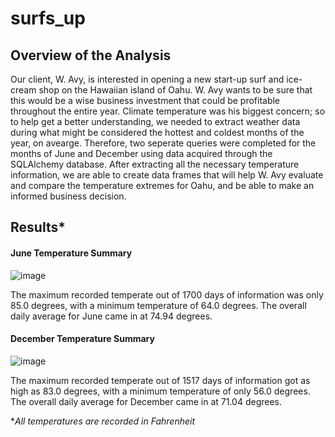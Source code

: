 # surfs_up

## Overview of the Analysis
Our client, W. Avy, is interested in opening a new start-up surf and ice-cream shop on the Hawaiian island of Oahu.  W. Avy wants to be sure that this would be a wise business investment that could be profitable throughout the entire year.  Climate temperature was his biggest concern; so to help get a better understanding, we needed to extract weather data during what might be considered the hottest and coldest months of the year, on avearge.  Therefore, two seperate queries were completed for the months of June and December using data acquired through the SQLAlchemy database.  After extracting all the necessary temperature information, we are able to create data frames that will help W. Avy evaluate and compare the temperature extremes for Oahu, and be able to make an informed business decision.

## Results*

#### June Temperature Summary
![image](https://user-images.githubusercontent.com/93561592/154825604-8fae3532-8640-42c2-bc16-4bbc59ddbd5d.png)

The maximum recorded temperate out of 1700 days of information was only 85.0 degrees, with a minimum temperature of 64.0 degrees.  The overall daily average for June came in at 74.94 degrees.

#### December Temperature Summary
![image](https://user-images.githubusercontent.com/93561592/154825854-50f449cc-6320-4456-9bad-0e3b4482dad4.png)

The maximum recorded temperate out of 1517 days of information got as high as 83.0 degrees, with a minimum temperature of only 56.0 degrees.  The overall daily average for December came in at 71.04 degrees.


**All temperatures are recorded in Fahrenheit*
